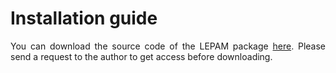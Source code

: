 # Installation guide
<div style="text-align: justify;">
You can download the source code of the LEPAM package <a href="https://github.com/YauheniTalochkaN/LEPAM"  target="_blank" rel="noopener">here</a>.
Please send a request to the author to get access before downloading.
</div>